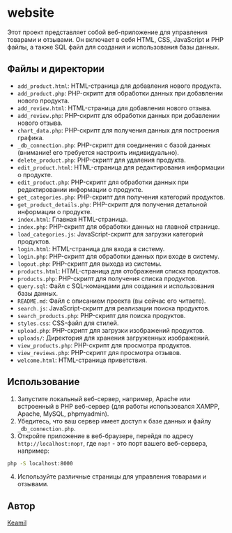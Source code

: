 # website

Этот проект представляет собой веб-приложение для управления товарами и отзывами. Он включает в себя HTML, CSS, JavaScript и PHP файлы, а также SQL файл для создания и использования базы данных.

## Файлы и директории

- `add_product.html`: HTML-страница для добавления нового продукта.
- `add_product.php`: PHP-скрипт для обработки данных при добавлении нового продукта.
- `add_review.html`: HTML-страница для добавления нового отзыва.
- `add_review.php`: PHP-скрипт для обработки данных при добавлении нового отзыва.
- `chart_data.php`: PHP-скрипт для получения данных для построения графика.
- `_db_connection.php`: PHP-скрипт для соединения с базой данных (внимание! его требуется настроить индивидуально).
- `delete_product.php`: PHP-скрипт для удаления продукта.
- `edit_product.html`: HTML-страница для редактирования информации о продукте.
- `edit_product.php`: PHP-скрипт для обработки данных при редактировании информации о продукте.
- `get_categories.php`: PHP-скрипт для получения категорий продуктов.
- `get_product_details.php`: PHP-скрипт для получения детальной информации о продукте.
- `index.html`: Главная HTML-страница.
- `index.php`: PHP-скрипт для обработки данных на главной странице.
- `load_categories.js`: JavaScript-скрипт для загрузки категорий продуктов.
- `login.html`: HTML-страница для входа в систему.
- `login.php`: PHP-скрипт для обработки данных при входе в систему.
- `logout.php`: PHP-скрипт для выхода из системы.
- `products.html`: HTML-страница для отображения списка продуктов.
- `products.php`: PHP-скрипт для получения списка продуктов.
- `query.sql`: Файл с SQL-командами для создания и использования базы данных.
- `README.md`: Файл с описанием проекта (вы сейчас его читаете).
- `search.js`: JavaScript-скрипт для реализации поиска продуктов.
- `search_products.php`: PHP-скрипт для поиска продуктов.
- `styles.css`: CSS-файл для стилей.
- `upload.php`: PHP-скрипт для загрузки изображений продуктов.
- `uploads/`: Директория для хранения загруженных изображений.
- `view_products.php`: PHP-скрипт для просмотра продуктов.
- `view_reviews.php`: PHP-скрипт для просмотра отзывов.
- `welcome.html`: HTML-страница приветствия.

## Использование

1. Запустите локальный веб-сервер, например, Apache или встроенный в PHP веб-сервер (для работы использовался XAMPP, Apache, MySQL, phpmyadmin).
2. Убедитесь, что ваш сервер имеет доступ к базе данных и файлу `_db_connection.php`.
3. Откройте приложение в веб-браузере, перейдя по адресу `http://localhost:порт`, где `порт` - это порт вашего веб-сервера, например:

```bash
php -S localhost:8000
```

4. Используйте различные страницы для управления товарами и отзывами.

## Автор

[Keamil](https://github.com/Raphailinc)